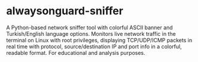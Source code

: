 # alwaysonguard-sniffer
A Python-based network sniffer tool with colorful ASCII banner and Turkish/English language options. Monitors live network traffic in the terminal on Linux with root privileges, displaying TCP/UDP/ICMP packets in real time with protocol, source/destination IP and port info in a colorful, readable format. For educational and analysis purposes.
